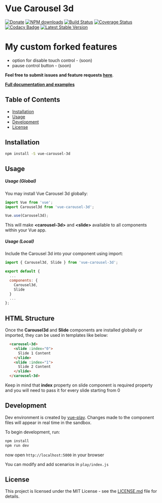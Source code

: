# Vue Carousel 3d

[![Donate](https://img.shields.io/badge/Donate-PayPal-green.svg)](https://www.paypal.com/cgi-bin/webscr?cmd=_s-xclick&hosted_button_id=R64SW4VNC6MGL&source=url)
[![NPM downloads](https://img.shields.io/npm/dm/vue-carousel-3d.svg)](https://npmjs.com/package/vue-carousel-3d)
[![Build Status](https://travis-ci.org/Wlada/vue-carousel-3d.svg?branch=master)](https://travis-ci.org/Wlada/vue-carousel-3d)
[![Coverage Status](https://coveralls.io/repos/github/Wlada/vue-carousel-3d/badge.svg)](https://coveralls.io/github/Wlada/vue-carousel-3d)
[![Codacy Badge](https://api.codacy.com/project/badge/Grade/22c6361755bb4bdd935fd8534babbbb8)](https://app.codacy.com/app/Wlada/vue-carousel-3d?utm_source=github.com&utm_medium=referral&utm_content=Wlada/vue-carousel-3d&utm_campaign=Badge_Grade_Dashboard)
[![Latest Stable Version](https://img.shields.io/npm/v/vue-carousel-3d.svg)](https://www.npmjs.com/package/vue-carousel-3d)

# My custom forked features
- option for disable touch control - (soon)
- pause control button - (soon)

**Feel free to submit issues and feature requests [here](https://github.com/wlada/vue-carousel-3d/issues)**.

**[Full documentation and examples](https://wlada.github.io/vue-carousel-3d)**

## Table of Contents
- [Installation](#installation)
- [Usage](#usage)
- [Development](#development)
- [License](#license)

## Installation

``` bash
npm install -S vue-carousel-3d
```

## Usage

##### Usage (Global)

You may install Vue Carousel 3d globally:

``` js
import Vue from 'vue';
import Carousel3d from 'vue-carousel-3d';

Vue.use(Carousel3d);
```
This will make **&lt;carousel-3d&gt;** and **&lt;slide&gt;** available to all components within your Vue app.

##### Usage (Local)

Include the Carousel 3d into your component using import:

``` js
import { Carousel3d, Slide } from 'vue-carousel-3d';

export default {
  ...
  components: {
    Carousel3d,
    Slide
  }
  ...
};
```

## HTML Structure

Once the **Carousel3d** and **Slide** components are installed globally or imported, they can be used in templates like below:

``` html
  <carousel-3d>
    <slide :index="0">
      Slide 1 Content
    </slide>
    <slide :index="1">
      Slide 2 Content
    </slide>
  </carousel-3d>
```

Keep in mind that **index** property on slide component is required property and you will need to pass it for every slide starting from 0 

## Development

Dev environment is created by [vue-play](https://github.com/vue-play/vue-play). Changes made to the component files will appear in real time in the sandbox.

To begin development, run:

``` bash
npm install
npm run dev
```

now open  `http://localhost:5000` in your browser

You can modify and add scenarios in `play/index.js`

## License

This project is licensed under the MIT License - see the [LICENSE.md](LICENSE.md) file for details.
